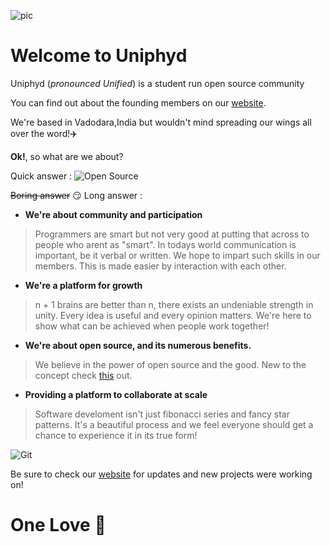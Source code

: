 ![pic](Logo(1).jpg)
# Welcome to Uniphyd

Uniphyd (_pronounced Unified_) is a student run open source community 

You can find out about the founding members on our [website](https://uniphyd.github.io/).

We're based in Vadodara,India but wouldn't mind spreading our wings all over the word!:airplane:

**Ok!**, so what are we about?

Quick answer : 
![Open Source](https://memegenerator.net/img/instances/30512349/open-source.jpg)


~~Boring answer~~ :smirk: Long answer :
- **We're about community and participation**
> Programmers are smart but not very good at putting that across to people who arent as "smart". In todays world communication is important, be it verbal or written. We hope to impart such skills in our members. This is made easier by interaction with each other.


- **We're a platform for growth**
> n + 1 brains are better than n, there exists an undeniable strength in unity. Every idea is useful and every opinion matters. We're here to show what can be achieved when people work together!


- **We're about open source, and its numerous benefits.**
> We believe in the power of open source and the good. New to the concept check [this](https://opensource.com/resources/what-open-source) out.


- **Providing a platform to collaborate at scale**
> Software develoment isn't just fibonacci series and fancy star patterns. It's a beautiful process and we feel everyone should get a chance to experience it in its true form!


![Git](https://cdn-images-1.medium.com/max/1600/0*88xeS_zvU7kjNPpf.)

Be sure to check our [website](https://uniphyd.github.io/) for updates and new projects were working on!

# One Love :sparkling_heart:
